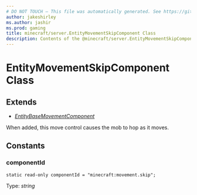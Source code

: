```yaml
---
# DO NOT TOUCH — This file was automatically generated. See https://github.com/mojang/minecraftapidocsgenerator to modify descriptions, examples, etc.
author: jakeshirley
ms.author: jashir
ms.prod: gaming
title: minecraft/server.EntityMovementSkipComponent Class
description: Contents of the @minecraft/server.EntityMovementSkipComponent class.
---
```

# EntityMovementSkipComponent Class

## Extends
- [*EntityBaseMovementComponent*](EntityBaseMovementComponent.md)

When added, this move control causes the mob to hop as it moves.

## Constants

### **componentId**
`static read-only componentId = "minecraft:movement.skip";`

Type: *string*
